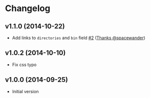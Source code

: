 # Changelog

## v1.1.0 (2014-10-22)

- Add links to `directories` and `bin` field [#2](https://github.com/stefanbuck/github-linker-core/issues/2)  ([Thanks @spacewander](https://github.com/spacewander))

## v1.0.2 (2014-10-10)

- Fix css typo


## v1.0.0 (2014-09-25)

- Initial version
